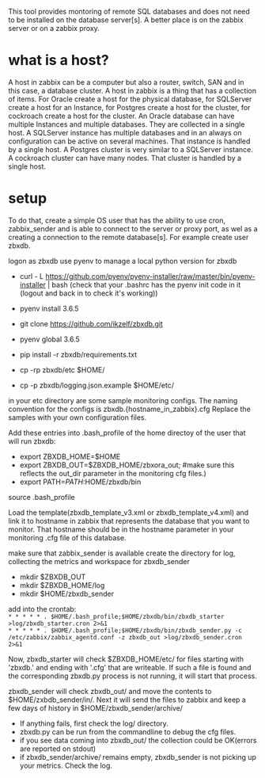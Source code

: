 This tool provides montoring of remote SQL databases and does not need to be installed on the database
server[s]. A better place is on the zabbix server or on a zabbix proxy.

# what is a host?
A host in zabbix can be a computer but also a router, switch, SAN and in this case, a database cluster. A host
in zabbix is a thing that has a collection of items. For Oracle create a host for the physical database, for
SQLServer create a host for an Instance, for Postgres create a host for the cluster, for cockroach create a host for the cluster.
An Oracle database can have multiple Instances and multiple databases. They are collected in a single host.
A SQLServer instance has multiple databases and in an always on configuration can be active on several machines.
That instance is handled by a single host.
A Postgres cluster is very similar to a SQLServer instance.
A cockroach cluster can have many nodes. That cluster is handled by a single host.

# setup
To do that, create a simple OS user that has the ability to use cron, zabbix_sender and is able to connect
to the server or proxy port, as wel as a creating a connection to the remote database[s]. For example create user zbxdb.

logon as zbxdb
use pyenv to manage a local python version for zbxdb

- curl - L https://github.com/pyenv/pyenv-installer/raw/master/bin/pyenv-installer | bash
(check that your .bashrc has the pyenv init code in it (logout and back in to check it's working))
- pyenv install 3.6.5
- git clone https://github.com/ikzelf/zbxdb.git
- pyenv global 3.6.5
- pip install -r zbxdb/requirements.txt

- cp -rp zbxdb/etc $HOME/
- cp -p zbxdb/logging.json.example  $HOME/etc/

in your etc directory are some sample monitoring configs. The naming convention for the configs is
zbxdb.{hostname_in_zabbix}.cfg
Replace the samples with your own configuration files.

Add these entries into .bash_profile of the home directoy of the user that will run zbxdb:
- export ZBXDB_HOME=$HOME
- export ZBXDB_OUT=$ZBXDB_HOME/zbxora_out; #make sure this reflects the out_dir parameter in the monitoring cfg files.)
- export PATH=$PATH:$HOME/zbxdb/bin

source .bash_profile

Load the template(zbxdb_template_v3.xml or zbxdb_template_v4.xml) and link it to hostname in zabbix that
represents the database that you want to monitor. That hostname should be in the hostname parameter in your monitoring .cfg file of this database.

make sure that zabbix_sender is available
create the directory for log, collecting the metrics and workspace for zbxdb_sender
- mkdir $ZBXDB_OUT
- mkdir $ZBXDB_HOME/log
- mkdir $HOME/zbxdb_sender

add into the crontab:
<br >
`* * * * * . $HOME/.bash_profile;$HOME/zbxdb/bin/zbxdb_starter >log/zbxdb_starter.cron 2>&1`
<br >
`* * * * * . $HOME/.bash_profile;$HOME/zbxdb/bin/zbxdb_sender.py -c /etc/zabbix/zabbix_agentd.conf -z zbxdb_out >log/zbxdb_sender.cron 2>&1`

Now, zbxdb_starter will check $ZBXDB_HOME/etc/ for files starting with 'zbxdb.' and ending with '.cfg'
that are writeable. If such a file is found and the corresponding zbxdb.py process is not running, it
will start that process.

zbxdb_sender will check zbxdb_out/ and move the contents to $HOME/zxbdb_sender/in/. Next it will send
the files to zabbix and keep a few days of history in $HOME/zbxdb_sender/archive/

- If anything fails, first check the log/ directory.
- zbxdb.py can be run from the commandline to debug the cfg files.
- if you see data coming into zbxdb_out/ the collection could be OK(errors are reported on stdout)
- if zbxdb_sender/archive/ remains empty, zbxdb_sender is not picking up your metrics.  Check the log.

